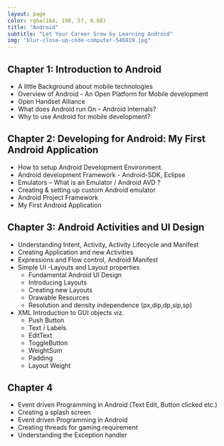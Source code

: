```yaml
---
layout: page
color: rgba(164, 198, 57, 0.68)
title: "Android"
subtitle: "Let Your Career Grow by Learning Android"
img: "blur-close-up-code-computer-546819.jpg"
---
```


## Chapter 1: Introduction to Android

* A little Background about mobile technologies
* Overview of Android - An Open Platform for Mobile development
* Open Handset Alliance
* What does Android run On – Android Internals?
* Why to use Android for mobile development?

## Chapter 2:  Developing for Android: My First Android Application

* How to setup Android Development Environment.
* Android development Framework - Android-SDK, Eclipse
* Emulators – What is an Emulator / Android AVD ?
* Creating & setting up custom Android emulator
* Android Project Framework
* My First Android Application

## Chapter 3: Android Activities and UI Design

* Understanding Intent, Activity, Activity Lifecycle and Manifest
* Creating Application and new Activities
* Expressions and Flow control, Android Manifest 
* Simple UI -Layouts and Layout properties
  - Fundamental Android UI Design
  - Introducing Layouts
  - Creating new Layouts
  - Drawable Resources
  - Resolution and density independence (px,dip,dp,sip,sp)
* XML Introduction to GUI objects viz.
  - Push Button
  - Text / Labels
  - EditText
  - ToggleButton
  - WeightSum
  - Padding
  - Layout Weight

## Chapter 4

* Event driven Programming in Android (Text Edit, Button clicked etc.)
* Creating a splash screen
* Event driven Programming in Android
* Creating threads for gaming requirement
* Understanding the Exception handler
